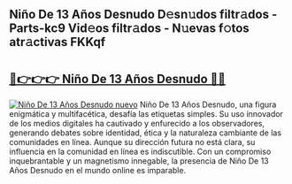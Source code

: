 ## Niño De 13 Años Desnudo D𝚎sn𝚞dos filtr𝚊dos - Parts-kc9 Vid𝚎os filtr𝚊dos - N𝚞evas f𝚘tos atr𝚊ctivas FKKqf

# <h2><a href="http://mb7jqe.tromn.icu/?c=Ni%c3%b1o+De+13+A%c3%b1os+Desnudo">🔗👉👉👉 Niño De 13 Años Desnudo 🔗🔗</a></h2>

[![Niño De 13 Años Desnudo nuevo](https://i.imgur.com/pEAQMta.gif)](http://mb7jqe.tromn.icu/?c=Ni%c3%b1o+De+13+A%c3%b1os+Desnudo)
Niño De 13 Años Desnudo, una figura enigmática y multifacética, desafía las etiquetas simples. Su uso innovador de los medios digitales ha cautivado y enfurecido a los observadores, generando debates sobre identidad, ética y la naturaleza cambiante de las comunidades en línea. Aunque su dirección futura no está clara, su influencia en la comunidad en línea es indiscutible. Con un compromiso inquebrantable y un magnetismo innegable, la presencia de Niño De 13 Años Desnudo en el mundo online es imparable.
